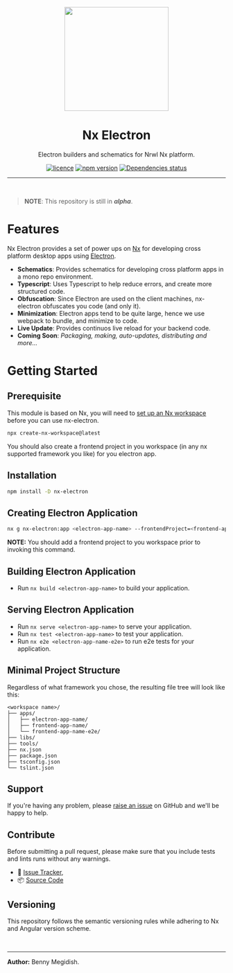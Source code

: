 <p align="center"><img src="https://raw.githubusercontent.com/bennymeg/nx-electron/master/nx-electron.png" width="240"></p>

<div align="center">

# Nx Electron
Electron builders and schematics for Nrwl Nx platform.

[![licence](https://img.shields.io/github/license/bennymeg/nx-electron.svg)](https://github.com/bennymeg/nx-electron/blob/master/LICENSE)
[![npm version](https://img.shields.io/npm/v/nx-electron.svg)](https://www.npmjs.com/package/nx-electron)
[![Dependencies status](https://david-dm.org/bennymeg/nx-electron/status.svg)](https://david-dm.org/bennymeg/nx-electron)
<!-- [![github version](https://img.shields.io/github/package-json/v/badges/shields.svg)](https://github.com/bennymeg/nx-electron) -->
<!-- ![GitHub repository size in bytes](https://img.shields.io/github/languages/code-size/badges/shields.svg) -->

</div>

<hr></br>

> **NOTE**: This repository is still in ***alpha***.

# Features

Nx Electron provides a set of power ups on [Nx](https://nx.dev) for developing cross platform desktop apps using [Electron](https://electronjs.org/).
- **Schematics**: Provides schematics for developing cross platform apps in a mono repo environment.
- **Typescript**: Uses Typescript to help reduce errors, and create more structured code.
- **Obfuscation**: Since Electron are used on the client machines, nx-electron obfuscates you code (and only it).
- **Minimization**: Electron apps tend to be quite large, hence we use webpack to bundle, and minimize to code.
- **Live Update**: Provides continuos live reload for your backend code.
- **Coming Soon**: _Packaging, making, auto-updates, distributing and more..._

# Getting Started

## Prerequisite

This module is based on Nx, you will need to [set up an Nx workspace](https://nx.dev/web/getting-started/getting-started) before you can use nx-electron.
```bash
npx create-nx-workspace@latest
```
You should also create a frontend project in you workspace (in any nx supported framework you like) for you electron app.

## Installation

```bash
npm install -D nx-electron
```

## Creating Electron Application

```bash
nx g nx-electron:app <electron-app-name> --frontendProject=<frontend-app-name>
```
**NOTE:** You should add a frontend project to you workspace prior to invoking this command.


## Building Electron Application

- Run `nx build <electron-app-name>` to build your application.

## Serving Electron Application

- Run `nx serve <electron-app-name>` to serve your application.
- Run `nx test <electron-app-name>` to test your application.
- Run `nx e2e <electron-app-name-e2e>` to run e2e tests for your application.

## Minimal Project Structure
Regardless of what framework you chose, the resulting file tree will look like this:

```treeview
<workspace name>/
├── apps/
│   ├── electron-app-name/
│   ├── frontend-app-name/
│   └── frontend-app-name-e2e/
├── libs/
├── tools/
├── nx.json
├── package.json
├── tsconfig.json
└── tslint.json
```

<!-- ## Documentation ##  
- 👨🏼‍💻 [API](https://github.com/bennymeg/nx-electron/blob/master/docs/API.md),  
- 👩🏼‍🏫 [Examples](https://github.com/bennymeg/nx-electron/blob/master/docs/examples),  
- 📜 [Change log](https://github.com/bennymeg/nx-electron/blob/master/docs/CHANGELOG.md),  
- 🖋 [Licence](https://github.com/bennymeg/nx-electron/blob/master/LICENSE) -->

## Support ##
If you're having any problem, please [raise an issue](https://github.com/bennymeg/nx-electron/issues/new) on GitHub and we'll be happy to help.


## Contribute ##

Before submitting a pull request, please make sure that you include tests and lints runs without any warnings.

- 👾 [Issue Tracker](https://github.com/bennymeg/nx-electron/issues),
- 📦 [Source Code](https://github.com/bennymeg/nx-electron/)

## Versioning ##

This repository follows the semantic versioning rules while adhering to Nx and Angular version scheme.


</br><hr>
**Author:** Benny Megidish.